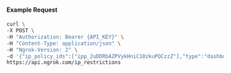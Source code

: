 <!-- Code generated for API Clients. DO NOT EDIT. -->

#### Example Request

```bash
curl \
-X POST \
-H "Authorization: Bearer {API_KEY}" \
-H "Content-Type: application/json" \
-H "Ngrok-Version: 2" \
-d '{"ip_policy_ids":["ipp_2uDDRbAZPVykHniC10zkuPQCzzZ"],"type":"dashboard"}' \
https://api.ngrok.com/ip_restrictions
```
